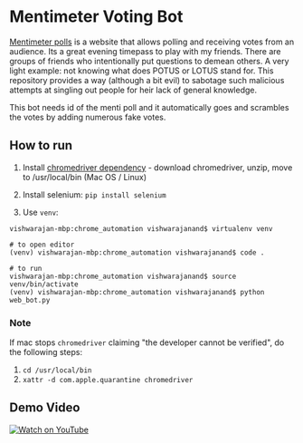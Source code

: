 # Mentimeter Voting Bot

[Mentimeter polls](https://www.menti.com/) is a website that allows polling and receiving votes from an audience. Its a great evening timepass to play with my friends. There are groups of friends who intentionally put questions to demean others. A very light example: not knowing what does POTUS or LOTUS stand for. This repository provides a way (although a bit evil) to sabotage such malicious attempts at singling out people for heir lack of general knowledge.

This bot needs id of the menti poll and it automatically goes and scrambles the votes by adding numerous fake votes.

## How to run

1. Install [chromedriver dependency](http://chromedriver.storage.googleapis.com/index.html) - download chromedriver, unzip, move to /usr/local/bin (Mac OS / Linux)

2. Install selenium: `pip install selenium`

3. Use `venv`:

```
vishwarajan-mbp:chrome_automation vishwarajanand$ virtualenv venv

# to open editor
(venv) vishwarajan-mbp:chrome_automation vishwarajanand$ code .

# to run
vishwarajan-mbp:chrome_automation vishwarajanand$ source venv/bin/activate
(venv) vishwarajan-mbp:chrome_automation vishwarajanand$ python web_bot.py
```

### Note

If mac stops `chromedriver` claiming "the developer cannot be verified", do the following steps:

1. `cd /usr/local/bin`
2. `xattr -d com.apple.quarantine chromedriver`

## Demo Video

[![Watch on YouTube](https://img.youtube.com/vi/Z_TMaeemu6Y/sddefault.jpg)](https://youtu.be/Z_TMaeemu6Y)
